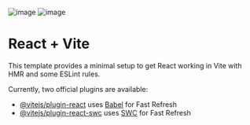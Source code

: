 ![image](https://github.com/user-attachments/assets/666d7a4e-3af7-4a1a-bcbc-be99be09bc3a)
![image](https://github.com/user-attachments/assets/4b957d50-7124-476b-bd4b-55453df79578)



# React + Vite

This template provides a minimal setup to get React working in Vite with HMR and some ESLint rules.

Currently, two official plugins are available:

- [@vitejs/plugin-react](https://github.com/vitejs/vite-plugin-react/blob/main/packages/plugin-react/README.md) uses [Babel](https://babeljs.io/) for Fast Refresh
- [@vitejs/plugin-react-swc](https://github.com/vitejs/vite-plugin-react-swc) uses [SWC](https://swc.rs/) for Fast Refresh
